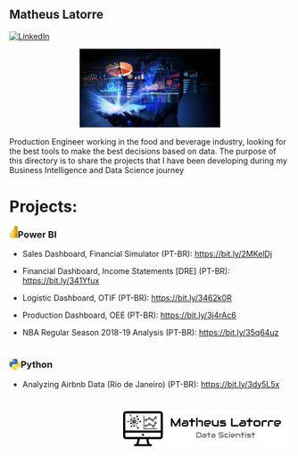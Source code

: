 ## Matheus Latorre

[![LinkedIn](https://img.shields.io/badge/LinkedIn-blue?style=flat&logo=linkedin&labelColor=blue)](https://www.linkedin.com/in/matheuslatorre)


<p align="center">
  <img src = "DS.jpeg" width=50%>
</p>


Production Engineer working in the food and beverage industry, looking for the best tools to make the best decisions based on data. The purpose of this directory is to share the projects that I have been developing during my Business Intelligence and Data Science journey



# Projects:

<img align="left" src="Power BI - New Logo.png" width=3%> 

### Power BI

* Sales Dashboard, Financial Simulator (PT-BR): https://bit.ly/2MKelDj

* Financial Dashboard, Income Statements [DRE] (PT-BR): https://bit.ly/341Yfux

* Logistic Dashboard, OTIF (PT-BR): https://bit.ly/3462k0R

* Production Dashboard, OEE (PT-BR): https://bit.ly/3j4rAc6

* NBA Regular Season 2018-19 Analysis (PT-BR): https://bit.ly/35q64uz



#
<img align="left" src="Python - Logo.jpg" width=4%> 

### Python

* Analyzing Airbnb Data (Rio de Janeiro) (PT-BR): https://bit.ly/3dy5L5x

#


<img align="right" img src =  "Logo 1 - Preto.png" width= 300>



